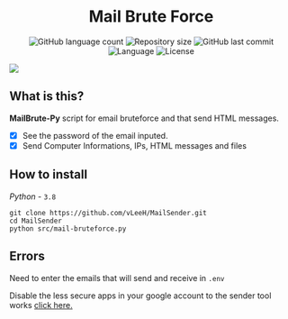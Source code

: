 <h1 align="center">Mail Brute Force</h1>

<p align="center">
   <img alt="GitHub language count" src="https://img.shields.io/github/languages/count/vleeh/MailBrute-Py">

   <img alt="Repository size" src="https://img.shields.io/github/repo-size/vleeh/MailBrute-Py">

   <img alt="GitHub last commit" src="https://img.shields.io/github/last-commit/vleeh/MailBrute-Py">

   <img alt="Language" src="https://img.shields.io/badge/Python-3.7%20%7C%203.8-blue.svg"> 
    
   <img alt="License" src="https://img.shields.io/github/license/vLeeH/Mail-Bruteforce.svg">
</p>

<img src="https://github.com/vLeeH/MailBrute-Py/blob/main/.github/example.png">

## What is this? 
<strong>MailBrute-Py</strong> script for email bruteforce and that send HTML messages.

- [x] See the password of the email inputed.
- [x] Send Computer Informations, IPs, HTML messages and files

## How to install 
_Python_ - `3.8`
```
git clone https://github.com/vLeeH/MailSender.git
cd MailSender
python src/mail-bruteforce.py
```
## Errors
Need to enter the emails that will send and receive in `.env`

Disable the less secure apps in your google account to the sender tool works <a href="https://myaccount.google.com/lesssecureapps">click here.</a>
